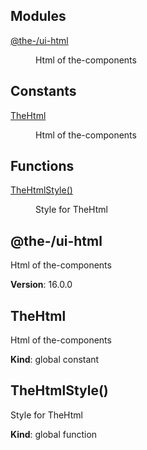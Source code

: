 <!--- Code generated by @the-/script-doc. DO NOT EDIT. -->

## Modules

<dl>
<dt><a href="#module_@the-/ui-html">@the-/ui-html</a></dt>
<dd><p>Html of the-components</p>
</dd>
</dl>

## Constants

<dl>
<dt><a href="#TheHtml">TheHtml</a></dt>
<dd><p>Html of the-components</p>
</dd>
</dl>

## Functions

<dl>
<dt><a href="#TheHtmlStyle">TheHtmlStyle()</a></dt>
<dd><p>Style for TheHtml</p>
</dd>
</dl>

<a name="module_@the-/ui-html"></a>

## @the-/ui-html
Html of the-components

**Version**: 16.0.0  
<a name="TheHtml"></a>

## TheHtml
Html of the-components

**Kind**: global constant  
<a name="TheHtmlStyle"></a>

## TheHtmlStyle()
Style for TheHtml

**Kind**: global function  
